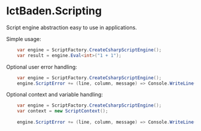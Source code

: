 # IctBaden.Scripting
Script engine abstraction easy to use in applications.

Simple usage:

```csharp
	var engine = ScriptFactory.CreateCsharpScriptEngine();
	var result = engine.Eval<int>("1 + 1");
```

Optional user error handling:
```csharp
	var engine = ScriptFactory.CreateCsharpScriptEngine();
	engine.ScriptError += (line, column, message) => Console.WriteLine($"({line},{column}): {message})");
```

Optional context and variable handling:
```csharp
	var engine = ScriptFactory.CreateCsharpScriptEngine();
    var context = new ScriptContext();
    
	engine.ScriptError += (line, column, message) => Console.WriteLine($"({line},{column}): {message})");
```
